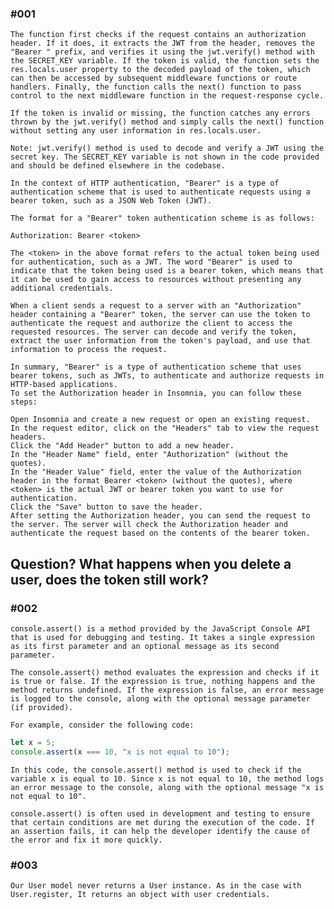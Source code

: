 ### #001
    The function first checks if the request contains an authorization header. If it does, it extracts the JWT from the header, removes the "Bearer " prefix, and verifies it using the jwt.verify() method with the SECRET_KEY variable. If the token is valid, the function sets the res.locals.user property to the decoded payload of the token, which can then be accessed by subsequent middleware functions or route handlers. Finally, the function calls the next() function to pass control to the next middleware function in the request-response cycle.

    If the token is invalid or missing, the function catches any errors thrown by the jwt.verify() method and simply calls the next() function without setting any user information in res.locals.user.

    Note: jwt.verify() method is used to decode and verify a JWT using the secret key. The SECRET_KEY variable is not shown in the code provided and should be defined elsewhere in the codebase.

    In the context of HTTP authentication, "Bearer" is a type of authentication scheme that is used to authenticate requests using a bearer token, such as a JSON Web Token (JWT).

    The format for a "Bearer" token authentication scheme is as follows:
```
Authorization: Bearer <token>
```
    The <token> in the above format refers to the actual token being used for authentication, such as a JWT. The word "Bearer" is used to indicate that the token being used is a bearer token, which means that it can be used to gain access to resources without presenting any additional credentials.

    When a client sends a request to a server with an "Authorization" header containing a "Bearer" token, the server can use the token to authenticate the request and authorize the client to access the requested resources. The server can decode and verify the token, extract the user information from the token's payload, and use that information to process the request.

    In summary, "Bearer" is a type of authentication scheme that uses bearer tokens, such as JWTs, to authenticate and authorize requests in HTTP-based applications.
    To set the Authorization header in Insomnia, you can follow these steps:

    Open Insomnia and create a new request or open an existing request.
    In the request editor, click on the "Headers" tab to view the request headers.
    Click the "Add Header" button to add a new header.
    In the "Header Name" field, enter "Authorization" (without the quotes).
    In the "Header Value" field, enter the value of the Authorization header in the format Bearer <token> (without the quotes), where <token> is the actual JWT or bearer token you want to use for authentication.
    Click the "Save" button to save the header.
    After setting the Authorization header, you can send the request to the server. The server will check the Authorization header and authenticate the request based on the contents of the bearer token.


## Question? What happens when you delete a user, does the token still work?



### #002
    console.assert() is a method provided by the JavaScript Console API that is used for debugging and testing. It takes a single expression as its first parameter and an optional message as its second parameter.

    The console.assert() method evaluates the expression and checks if it is true or false. If the expression is true, nothing happens and the method returns undefined. If the expression is false, an error message is logged to the console, along with the optional message parameter (if provided).

    For example, consider the following code:
```js
let x = 5;
console.assert(x === 10, "x is not equal to 10");

```
    In this code, the console.assert() method is used to check if the variable x is equal to 10. Since x is not equal to 10, the method logs an error message to the console, along with the optional message "x is not equal to 10".

    console.assert() is often used in development and testing to ensure that certain conditions are met during the execution of the code. If an assertion fails, it can help the developer identify the cause of the error and fix it more quickly.

### #003
    Our User model never returns a User instance. As in the case with User.register, It returns an object with user credentials.
    